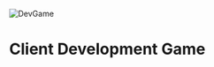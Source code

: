 ![DevGame](https://github.com/jhburns/ExperienceCapture/workflows/DevGame/badge.svg)

# Client Development Game